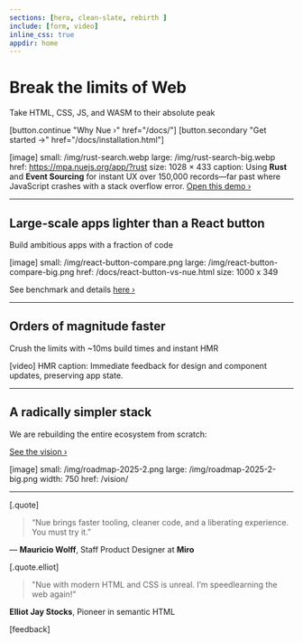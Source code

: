 ```yaml
---
sections: [hero, clean-slate, rebirth ]
include: [form, video]
inline_css: true
appdir: home
---
```



# Break the limits of Web
Take HTML, CSS, JS, and WASM to their absolute peak

[button.continue "Why Nue ›" href="/docs/"]
[button.secondary "Get started →" href="/docs/installation.html"]


[image]
  small: /img/rust-search.webp
  large: /img/rust-search-big.webp
  href: https://mpa.nuejs.org/app/?rust
  size: 1028 × 433
  caption: Using **Rust** and **Event Sourcing** for instant UX over 150,000 records—far past where JavaScript crashes with a stack overflow error. [Open this demo ›](https://mpa.nuejs.org/app/?rust)


----
## Large-scale apps lighter than a React button
Build ambitious apps with a fraction of code

[image]
  small: /img/react-button-compare.png
  large: /img/react-button-compare-big.png
  href: /docs/react-button-vs-nue.html
  size: 1000 x 349

See benchmark and details [here ›](/docs/react-button-vs-nue.html)


----
## Orders of magnitude faster
Crush the limits with ~10ms build times and instant HMR

[video]
  HMR
  caption: Immediate feedback for design and component updates, preserving app state.


----
## A radically simpler stack
We are rebuilding the entire ecosystem from scratch:

[See the vision ›](/vision/)

[image]
  small: /img/roadmap-2025-2.png
  large: /img/roadmap-2025-2-big.png
  width: 750
  href: /vision/


----

[.quote]
  > “Nue brings faster tooling, cleaner code, and a liberating experience. You must try it.”

  — **Mauricio Wolff**, Staff Product Designer at **Miro**


[.quote.elliot]
  > "Nue with modern HTML and CSS is unreal. I’m speedlearning the web again!"

  **Elliot Jay Stocks**, Pioneer in semantic HTML


[feedback]

